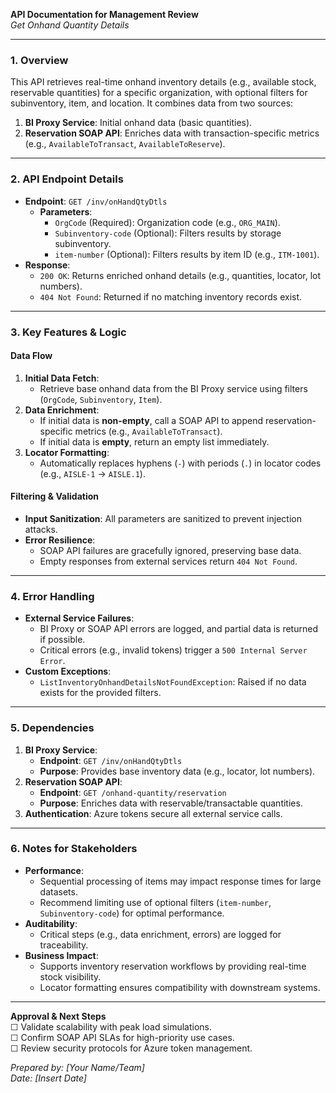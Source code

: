 **API Documentation for Management Review**  
*Get Onhand Quantity Details*  

---

### **1. Overview**  
This API retrieves real-time onhand inventory details (e.g., available stock, reservable quantities) for a specific organization, with optional filters for subinventory, item, and location. It combines data from two sources:  
1. **BI Proxy Service**: Initial onhand data (basic quantities).  
2. **Reservation SOAP API**: Enriches data with transaction-specific metrics (e.g., `AvailableToTransact`, `AvailableToReserve`).  

---

### **2. API Endpoint Details**  
- **Endpoint**: `GET /inv/onHandQtyDtls`  
  - **Parameters**:  
    - `OrgCode` (Required): Organization code (e.g., `ORG_MAIN`).  
    - `Subinventory-code` (Optional): Filters results by storage subinventory.  
    - `item-number` (Optional): Filters results by item ID (e.g., `ITM-1001`).  
- **Response**:  
  - `200 OK`: Returns enriched onhand details (e.g., quantities, locator, lot numbers).  
  - `404 Not Found`: Returned if no matching inventory records exist.  

---

### **3. Key Features & Logic**  
#### **Data Flow**  
1. **Initial Data Fetch**:  
   - Retrieve base onhand data from the BI Proxy service using filters (`OrgCode`, `Subinventory`, `Item`).  
2. **Data Enrichment**:  
   - If initial data is **non-empty**, call a SOAP API to append reservation-specific metrics (e.g., `AvailableToTransact`).  
   - If initial data is **empty**, return an empty list immediately.  
3. **Locator Formatting**:  
   - Automatically replaces hyphens (`-`) with periods (`.`) in locator codes (e.g., `AISLE-1` → `AISLE.1`).  

#### **Filtering & Validation**  
- **Input Sanitization**: All parameters are sanitized to prevent injection attacks.  
- **Error Resilience**:  
  - SOAP API failures are gracefully ignored, preserving base data.  
  - Empty responses from external services return `404 Not Found`.  

---

### **4. Error Handling**  
- **External Service Failures**:  
  - BI Proxy or SOAP API errors are logged, and partial data is returned if possible.  
  - Critical errors (e.g., invalid tokens) trigger a `500 Internal Server Error`.  
- **Custom Exceptions**:  
  - `ListInventoryOnhandDetailsNotFoundException`: Raised if no data exists for the provided filters.  

---

### **5. Dependencies**  
1. **BI Proxy Service**:  
   - **Endpoint**: `GET /inv/onHandQtyDtls`  
   - **Purpose**: Provides base inventory data (e.g., locator, lot numbers).  
2. **Reservation SOAP API**:  
   - **Endpoint**: `GET /onhand-quantity/reservation`  
   - **Purpose**: Enriches data with reservable/transactable quantities.  
3. **Authentication**: Azure tokens secure all external service calls.  

---

### **6. Notes for Stakeholders**  
- **Performance**:  
  - Sequential processing of items may impact response times for large datasets.  
  - Recommend limiting use of optional filters (`item-number`, `Subinventory-code`) for optimal performance.  
- **Auditability**:  
  - Critical steps (e.g., data enrichment, errors) are logged for traceability.  
- **Business Impact**:  
  - Supports inventory reservation workflows by providing real-time stock visibility.  
  - Locator formatting ensures compatibility with downstream systems.  

---

**Approval & Next Steps**  
☐ Validate scalability with peak load simulations.  
☐ Confirm SOAP API SLAs for high-priority use cases.  
☐ Review security protocols for Azure token management.  

*Prepared by: [Your Name/Team]*  
*Date: [Insert Date]*
